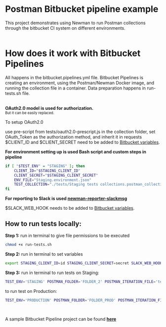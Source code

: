 # Postman Bitbucket pipeline example

This project demonstrates using Newman to run Postman collections through the bitbucket CI system on different environments.
<br />
<br />

# How does it work with Bitbucket Pipelines

All happens in the bitbucket.pipelines.yml file. Bitbucket Pipelines is creating an environment, using the Postman/Newman Docker image, and running the collection file in a container.
Data preparation happens in run-tests.sh file.
<br />
<br />

**OAuth2.0 model is used for authorization.**<br />
<sub>But it can be easily replaced.
<br />

To setup OAuth2.0

use pre-script from tests/oauth2.0-prescript.js in the collection folder, set OAuth_Token as the authorization method, and inherit it in requests<br />
$CLIENT_ID and $CLIENT_SECRET need to be added to [Bitbucket variables](https://support.atlassian.com/bitbucket-cloud/docs/variables-and-secrets/).
<br />

**For environment setting up is used Bash script and custom steps in pipeline**

```bash
if [ "$TEST_ENV" = "STAGING" ]; then
    CLIENT_ID="$STAGING_CLIENT_ID"
    CLIENT_SECRET="$STAGING_CLIENT_SECRET"
    ENV_FILE="Staging.environment.json"
    TEST_COLLECTION="./tests/Staging tests collections.postman_collection.json"
fi
```

**For reporting to Slack is used [newman-reporter-slackmsg](https://github.com/jackcoded/newman-reporter-slackmsg)**
<br />

$SLACK_WEB_HOOK needs to be added to [Bitbucket variables](https://support.atlassian.com/bitbucket-cloud/docs/variables-and-secrets/).

## How to run tests locally:

**Step 1:** run in terminal to give file permissions to be executed

```bash
chmod +x run-tests.sh
```

**Step 2:** run in terminal to set variables

```bash
export STAGING_CLIENT_ID=id STAGING_CLIENT_SECRET=secret SLACK_WEB_HOOK=123
```

**Step 3:** run in terminal to run tests on Staging:

```bash
TEST_ENV='STAGING' POSTMAN_FOLDER='FOLDER_2' POSTMAN_ITERATION_FILE='tests-data/Staging-test-data.json' ./run-tests.sh
```

to run test on Production:

```bash
TEST_ENV='PRODUCTION' POSTMAN_FOLDER='FOLDER_PROD' POSTMAN_ITERATION_FILE='tests-data/Production-test-data.json' ./run-tests.sh
```

<br />

A sample Bitbucket Pipeline project can be found **[here](https://bitbucket.org/ddainton/postman-ci-pipeline-example/src/master/)**
